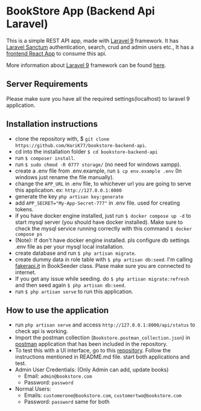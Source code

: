 # BookStore App (Backend Api Laravel)

This is a simple REST API app, made with [Laravel 9](https://laravel.com/) framework. It has [Laravel Sanctum](https://laravel.com/docs/9.x/sanctum) authentication, search, crud and admin users etc., It has a [frontend React App](https://github.com/HariK77/bookstore-app) to consume this api.

More information about [Laravel 9](https://laravel.com) framework can be found [here](https://laravel.com/docs/9.x).

## Server Requirements

Please make sure you have all the required settings(localhost) to laravel 9 application. 

## Installation instructions

- clone the repository with, $ `git clone https://github.com/HariK77/bookstore-backend-api`.
- cd into the installation folder `$ cd bookstore-backend-api`
- run `$ composer install`.
- run `$ sudo chmod -R 0777 storage/` (no need for windows xampp). 
- create a .env file from .env.example, run `$ cp env.example .env` (In windows just rename the file manually).
- change the `APP_URL` in .env file, to whichever url you are going to serve this application. ex: `http://127.0.0.1:8000`
- generate the key `php artisan key:generate`
- add `APP_SECRET="My-App-Secret-777"` in .env file. used for creating tokens.
- if you have docker engine installed, just run `$ docker compose up -d` to start mysql server (you should have docker installed). Make sure to check the mysql service running correctly with this command `$ docker compose ps`
- (Note): If don't have docker engine installed. pls configure db settings .env file as per your mysql local installation.
- create database and run `$ php artisan migrate`.
- create dummy data in role table with `$ php artisan db:seed`. I'm calling [fakerapi.it](https://fakerapi.it/api/v1/books?_quantity=200) in BookSeeder class. Plase make sure you are connected to internet.
- If you get any issue while seeding. do `$ php artisan migrate:refresh` and then seed again `$ php artisan db:seed`.
- run `$ php artisan serve` to run this application.

## How to use the application

- run `php artisan serve` and access `http://127.0.0.1:8000/api/status` to check api is working.
- Import the postman collection (`Bookstore.postman_collection.json`) in [postman](https://www.postman.com/downloads/) application that has been included in the repository.
- To test this with a UI interface, go to this [repository](https://github.com/HariK77/bookstore-app). Follow the instructions mentioned in README.md file. start both applications and test.
- Admin User Credentials: (Only Admin can add, update books)
  - Email: `admin@bookstore.com`
  - Password: `password`
- Normal Users:
  - Emails: `customerone@bookstore.com`, `customertwo@bookstore.com`
  - Password: `password` same for both
